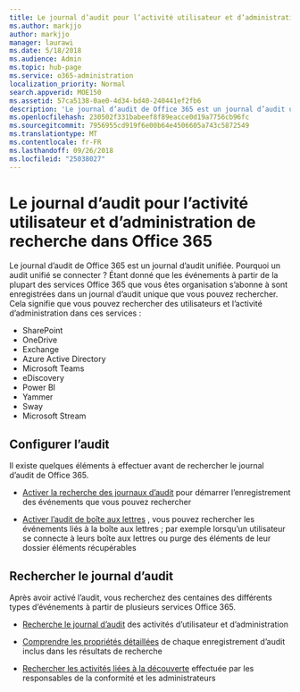 ```yaml
---
title: Le journal d’audit pour l’activité utilisateur et d’administration de recherche dans Office 365
ms.author: markjjo
author: markjjo
manager: laurawi
ms.date: 5/18/2018
ms.audience: Admin
ms.topic: hub-page
ms.service: o365-administration
localization_priority: Normal
search.appverid: MOE150
ms.assetid: 57ca5138-0ae0-4d34-bd40-240441ef2fb6
description: 'Le journal d’audit de Office 365 est un journal d’audit unifiée. Pourquoi un audit unifié se connecter ? Étant donné que les événements à partir de la plupart des services Office 365 que vous êtes organisation s’abonne à sont enregistrées dans un journal d’audit unique que vous pouvez rechercher. Cela signifie que vous pouvez rechercher des utilisateurs et l’activité d’administration dans ces services :'
ms.openlocfilehash: 230502f331babeef8f89eacce0d19a7756cb96fc
ms.sourcegitcommit: 7956955cd919f6e00b64e4506605a743c5872549
ms.translationtype: MT
ms.contentlocale: fr-FR
ms.lasthandoff: 09/26/2018
ms.locfileid: "25038027"
---
```

# <a name="search-the-audit-log-for-user-and-admin-activity-in-office-365"></a>Le journal d’audit pour l’activité utilisateur et d’administration de recherche dans Office 365

Le journal d’audit de Office 365 est un journal d’audit unifiée. Pourquoi un audit unifié se connecter ? Étant donné que les événements à partir de la plupart des services Office 365 que vous êtes organisation s’abonne à sont enregistrées dans un journal d’audit unique que vous pouvez rechercher. Cela signifie que vous pouvez rechercher des utilisateurs et l’activité d’administration dans ces services : 
  
- SharePoint
- OneDrive
- Exchange
- Azure Active Directory
- Microsoft Teams
- eDiscovery
- Power BI
- Yammer
- Sway
- Microsoft Stream
   
 ## <a name="set-up-auditing"></a>Configurer l’audit
  
Il existe quelques éléments à effectuer avant de rechercher le journal d’audit de Office 365.
  
- [Activer la recherche des journaux d’audit](turn-audit-log-search-on-or-off.md) pour démarrer l’enregistrement des événements que vous pouvez rechercher 
    
- [Activer l’audit de boîte aux lettres](enable-mailbox-auditing.md) , vous pouvez rechercher les événements liés à la boîte aux lettres ; par exemple lorsqu’un utilisateur se connecte à leurs boîte aux lettres ou purge des éléments de leur dossier éléments récupérables 
    
 ## <a name="search-the-audit-log"></a>Rechercher le journal d’audit
  
Après avoir activé l’audit, vous recherchez des centaines des différents types d’événements à partir de plusieurs services Office 365.
  
- [Recherche le journal d’audit](search-the-audit-log-in-security-and-compliance.md) des activités d’utilisateur et d’administration 
    
- [Comprendre les propriétés détaillées](detailed-properties-in-the-office-365-audit-log.md) de chaque enregistrement d’audit inclus dans les résultats de recherche 
    
- [Rechercher les activités liées à la découverte](search-for-ediscovery-activities-in-the-audit-log.md) effectuée par les responsables de la conformité et les administrateurs 
